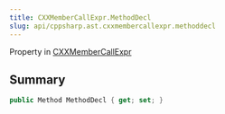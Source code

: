 ```yaml
---
title: CXXMemberCallExpr.MethodDecl
slug: api/cppsharp.ast.cxxmembercallexpr.methoddecl
---
```

Property in [CXXMemberCallExpr](/api/cppsharp/ast/cxxmembercallexpr)

## Summary



```csharp
public Method MethodDecl { get; set; }
```

